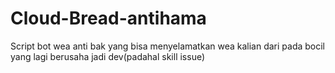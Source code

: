 # Cloud-Bread-antihama
Script bot wea anti bak yang bisa menyelamatkan wea kalian dari pada bocil yang lagi berusaha jadi dev(padahal skill issue)
